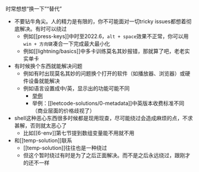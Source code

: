 时常想想“换一下”“替代”
- 不要钻牛角尖。人的精力是有限的，你不可能面对一切tricky issues都想着彻底解决。有时可以绕过
  - 例如[[press-keys]]中时至2022.6，`alt + space`效果不正常，你可以用`win + 方向键`凑合一下完成最大最小化
  - 例如[[lightning/basics]]中多卡训练莫名其妙报错，那就算了吧，老老实实单卡
- 有时候换个东西就能解决问题
  - 例如有时出现莫名其妙的问题换个打开的软件（如播放器、浏览器）或硬件设备就能解决
  - 例如语言设置成中/英，显示出的功能可能不同
    - [举例](https://support.microsoft.com/zh-cn/office/%E5%B0%86-qqmail-%E5%B8%90%E6%88%B7%E6%B7%BB%E5%8A%A0%E5%88%B0outlook-34ef1254-0d07-405a-856f-0409c7c905eb)
    - 举例：[[leetcode-solutions/0-metadata]]中英版本收费标准不同（商业层面的价格歧视了）
- shell这种恶心东西很多时候都是现用现查，尽可能绕过会造成麻烦的点，不求甚解，否则就太恶心了
  - 比如[[6-env]]第七节提到数组变量能不用就不用
- 和[[temp-solution]]联系
  - [[temp-solution]]往往也是一种绕过
  - 但这个暂时绕过有时是为了之后正面解决。而不是之后永远绕过，跟刚才的还不一样